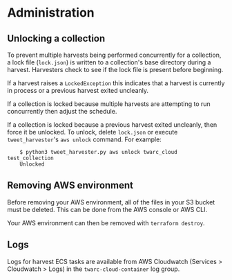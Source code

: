# Administration

## Unlocking a collection
To prevent multiple harvests being performed concurrently for a collection, a lock file (`lock.json`) is written to a
collection's base directory during a harvest. Harvesters check to see if the lock file is present before beginning.

If a harvest raises a `LockedException` this indicates that a harvest is currently in process or a previous harvest
exited uncleanly.

If a collection is locked because multiple harvests are attempting to run concurrently then adjust the schedule.

If a collection is locked because a previous harvest exited uncleanly, then force it be unlocked. To unlock, delete `lock.json`
or execute `tweet_harvester`'s `aws unlock` command. For example:

        $ python3 tweet_harvester.py aws unlock twarc_cloud test_collection
        Unlocked
        
## Removing AWS environment

Before removing your AWS environment, all of the files in your S3 bucket must be deleted. This can be done from the AWS
console or AWS CLI.

Your AWS environment can then be removed with `terraform destroy`.

## Logs
Logs for harvest ECS tasks are available from AWS Cloudwatch (Services > Cloudwatch > Logs) in the `twarc-cloud-container`
log group.
